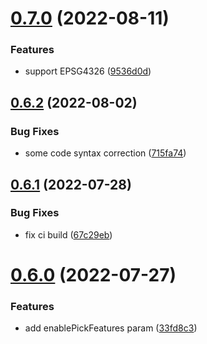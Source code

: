 # [0.7.0](https://github.com/hongfaqiu/MVTImageryProvider/compare/v0.6.2...v0.7.0) (2022-08-11)


### Features

* support EPSG4326 ([9536d0d](https://github.com/hongfaqiu/MVTImageryProvider/commit/9536d0d23178e3f2816f854995b4a2cbc81879a4))

## [0.6.2](https://github.com/hongfaqiu/MVTImageryProvider/compare/v0.6.1...v0.6.2) (2022-08-02)


### Bug Fixes

* some code syntax correction ([715fa74](https://github.com/hongfaqiu/MVTImageryProvider/commit/715fa74768d45172d5bea48016194419fe191f2e))

## [0.6.1](https://github.com/hongfaqiu/MVTImageryProvider/compare/v0.6.0...v0.6.1) (2022-07-28)


### Bug Fixes

* fix ci build ([67c29eb](https://github.com/hongfaqiu/MVTImageryProvider/commit/67c29eb490fc4be5d096fcbb44296164257c7fe0))

# [0.6.0](https://github.com/hongfaqiu/MVTImageryProvider/compare/v0.5.3...v0.6.0) (2022-07-27)


### Features

* add enablePickFeatures param ([33fd8c3](https://github.com/hongfaqiu/MVTImageryProvider/commit/33fd8c3431d9d8b1db7cd572e98130e1ac54f42e))
